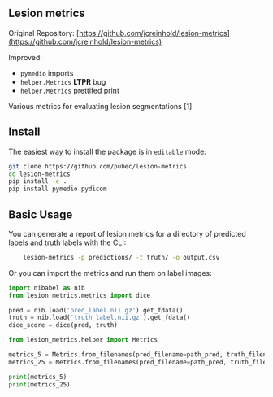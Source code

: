 ## Lesion metrics

Original Repository: [https://github.com/jcreinhold/lesion-metrics](https://github.com/jcreinhold/lesion-metrics)

Improved:

- `pymedio` imports
- `helper.Metrics` **LTPR** bug
- `helper.Metrics` prettifed print


Various metrics for evaluating lesion segmentations [1]

## Install

The easiest way to install the package is in `editable` mode:

```bash
git clone https://github.com/pubec/lesion-metrics
cd lesion-metrics
pip install -e .
pip install pymedio pydicom
```

## Basic Usage

You can generate a report of lesion metrics for a directory of predicted labels and truth labels
with the CLI:

```bash
    lesion-metrics -p predictions/ -t truth/ -o output.csv
```

Or you can import the metrics and run them on label images:

```python
import nibabel as nib
from lesion_metrics.metrics import dice

pred = nib.load('pred_label.nii.gz').get_fdata()
truth = nib.load('truth_label.nii.gz').get_fdata()
dice_score = dice(pred, truth)
```

```python
from lesion_metrics.helper import Metrics

metrics_5 = Metrics.from_filenames(pred_filename=path_pred, truth_filename=path_true, iou_threshold=0.05)
metrics_25 = Metrics.from_filenames(pred_filename=path_pred, truth_filename=path_true, iou_threshold=0.25)

print(metrics_5)
print(metrics_25)

```

